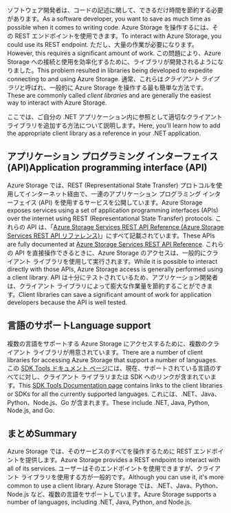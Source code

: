 <span data-ttu-id="faccc-101">ソフトウェア開発者は、コードの記述に関して、できるだけ時間を節約する必要があります。</span><span class="sxs-lookup"><span data-stu-id="faccc-101">As a software developer, you want to save as much time as possible when it comes to writing code.</span></span> <span data-ttu-id="faccc-102">Azure Storage を操作するには、その REST エンドポイントを使用できます。</span><span class="sxs-lookup"><span data-stu-id="faccc-102">To interact with Azure Storage, you could use its REST endpoint.</span></span> <span data-ttu-id="faccc-103">ただし、大量の作業が必要になります。</span><span class="sxs-lookup"><span data-stu-id="faccc-103">However, this requires a significant amount of work.</span></span> <span data-ttu-id="faccc-104">この問題により、Azure Storage への接続と使用を効率化するために、ライブラリが開発されるようになりました。</span><span class="sxs-lookup"><span data-stu-id="faccc-104">This problem resulted in libraries being developed to expedite connecting to and using Azure Storage.</span></span> <span data-ttu-id="faccc-105">通常、これらは*クライアント ライブラリ*と呼ばれ、一般的に Azure Storage を操作する最も簡単な方法です。</span><span class="sxs-lookup"><span data-stu-id="faccc-105">These are commonly called *client libraries* and are generally the easiest way to interact with Azure Storage.</span></span> 

<span data-ttu-id="faccc-106">ここでは、ご自分の .NET アプリケーション内に参照として適切なクライアント ライブラリを追加する方法について説明します。</span><span class="sxs-lookup"><span data-stu-id="faccc-106">Here, you'll learn how to add the appropriate client library as a reference in your .NET application.</span></span>

## <a name="application-programming-interface-api"></a><span data-ttu-id="faccc-107">アプリケーション プログラミング インターフェイス (API)</span><span class="sxs-lookup"><span data-stu-id="faccc-107">Application programming interface (API)</span></span>

<span data-ttu-id="faccc-108">Azure Storage では、REST (Representational State Transfer) プロトコルを使用してインターネット経由で、一連のアプリケーション プログラミング インターフェイス (API) を使用するサービスを公開しています。</span><span class="sxs-lookup"><span data-stu-id="faccc-108">Azure Storage exposes services using a set of application programming interfaces (APIs) over the internet using REST (Representational State Transfer) protocols.</span></span> <span data-ttu-id="faccc-109">これらの API は、「[Azure Storage Services REST API Reference (Azure Storage Services REST API リファレンス)](https://docs.microsoft.com/rest/api/storageservices/)」にすべて記載されています。</span><span class="sxs-lookup"><span data-stu-id="faccc-109">These APIs are fully documented at [Azure Storage Services REST API Reference](https://docs.microsoft.com/rest/api/storageservices/).</span></span> <span data-ttu-id="faccc-110">これらの API を直接操作できるときに、Azure Storage のアクセスは、一般的にクライアント ライブラリを使用して実行されます。</span><span class="sxs-lookup"><span data-stu-id="faccc-110">While it is possible to interact directly with those APIs, Azure Storage access is generally performed using a client library.</span></span> <span data-ttu-id="faccc-111">API は十分にテストされているため、アプリケーション開発者は、クライアント ライブラリによって膨大な作業量を節約することができます。</span><span class="sxs-lookup"><span data-stu-id="faccc-111">Client libraries can save a significant amount of work for application developers because the API is well tested.</span></span>

## <a name="language-support"></a><span data-ttu-id="faccc-112">言語のサポート</span><span class="sxs-lookup"><span data-stu-id="faccc-112">Language support</span></span>

<span data-ttu-id="faccc-113">複数の言語をサポートする Azure Storage にアクセスするために、複数のクライアント ライブラリが用意されています。</span><span class="sxs-lookup"><span data-stu-id="faccc-113">There are a number of client libraries for accessing Azure Storage that support a number of languages.</span></span> <span data-ttu-id="faccc-114">この [SDK Tools ドキュメント ページ](https://docs.microsoft.com/azure/#pivot=sdkstools)には、現在、サポートされている言語のすべてに対し、クライアント ライブラリまたは SDK へのリンクが含まれています。</span><span class="sxs-lookup"><span data-stu-id="faccc-114">This [SDK Tools Documentation page](https://docs.microsoft.com/azure/#pivot=sdkstools) contains links to the client libraries or SDKs for all the currently supported languages.</span></span> <span data-ttu-id="faccc-115">これには、.NET、Java、Python、Node.js、Go が含まれます。</span><span class="sxs-lookup"><span data-stu-id="faccc-115">These include .NET, Java, Python, Node.js, and Go.</span></span>

## <a name="summary"></a><span data-ttu-id="faccc-116">まとめ</span><span class="sxs-lookup"><span data-stu-id="faccc-116">Summary</span></span>

<span data-ttu-id="faccc-117">Azure Storage では、そのサービスのすべてを操作するために REST エンドポイントを提供します。</span><span class="sxs-lookup"><span data-stu-id="faccc-117">Azure Storage provides a REST endpoint to interact with all of its services.</span></span> <span data-ttu-id="faccc-118">ユーザーはそのエンドポイントを使用できますが、クライアント ライブラリを使用する方が一般的です。</span><span class="sxs-lookup"><span data-stu-id="faccc-118">Although you can use it, it's more common to use a client library.</span></span> <span data-ttu-id="faccc-119">Azure Storage では、.NET、Java、Python、Node.js など、複数の言語をサポートしています。</span><span class="sxs-lookup"><span data-stu-id="faccc-119">Azure Storage supports a number of languages, including .NET, Java, Python, and Node.js.</span></span>
